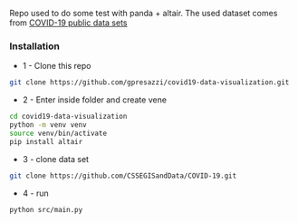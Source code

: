 Repo used to do some test with panda + altair.
The used dataset comes from [COVID-19 public data sets](https://github.com/CSSEGISandData/COVID-19.git)


### Installation

- 1 - Clone this repo
```bash
git clone https://github.com/gpresazzi/covid19-data-visualization.git
```
- 2 - Enter inside folder and create vene
```bash
cd covid19-data-visualization
python -m venv venv
source venv/bin/activate
pip install altair
```
- 3 - clone data set
```bash
git clone https://github.com/CSSEGISandData/COVID-19.git 
```

- 4 - run
```bash
python src/main.py
```